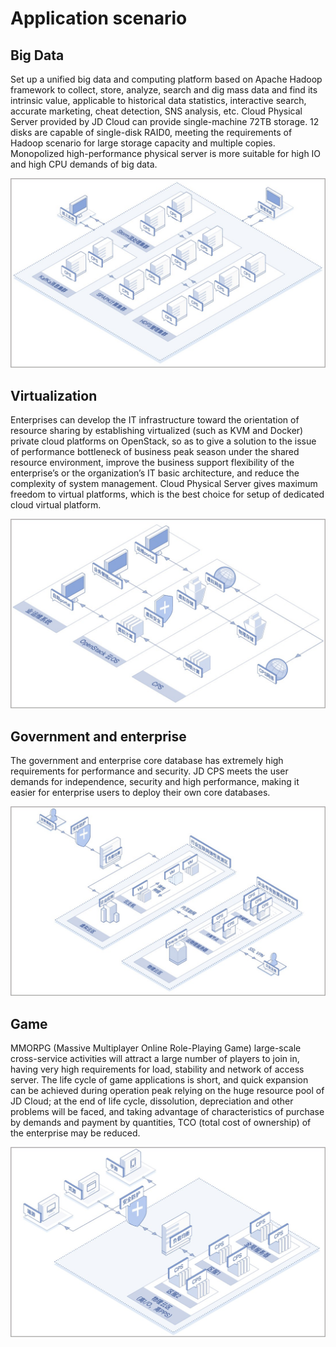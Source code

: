 # Application scenario
## Big Data
Set up a unified big data and computing platform based on Apache Hadoop framework to collect, store, analyze, search and dig mass data and find its intrinsic value, applicable to historical data statistics, interactive search, accurate marketing, cheat detection, SNS analysis, etc. Cloud Physical Server provided by JD Cloud can provide single-machine 72TB storage. 12 disks are capable of single-disk RAID0, meeting the requirements of Hadoop scenario for large storage capacity and multiple copies. Monopolized high-performance physical server is more suitable for high IO and high CPU demands of big data.

![Big Data Scenario](https://github.com/jdcloudcom/cn/blob/edit/image/Hyper-Converged-IDC/Cloud-Physical-Server/CPS001.png)

## Virtualization
Enterprises can develop the IT infrastructure toward the orientation of resource sharing by establishing virtualized (such as KVM and Docker) private cloud platforms on OpenStack, so as to give a solution to the issue of performance bottleneck of business peak season under the shared resource environment, improve the business support flexibility of the enterprise’s or the organization’s IT basic architecture, and reduce the complexity of system management. Cloud Physical Server gives maximum freedom to virtual platforms, which is the best choice for setup of dedicated cloud virtual platform.

![Virtualization Scenario](https://github.com/jdcloudcom/cn/blob/edit/image/Hyper-Converged-IDC/Cloud-Physical-Server/CPS002.png)

## Government and enterprise
The government and enterprise core database has extremely high requirements for performance and security. JD CPS meets the user demands for independence, security and high performance, making it easier for enterprise users to deploy their own core databases.

![Government and enterprise Scenario](https://github.com/jdcloudcom/cn/blob/edit/image/Hyper-Converged-IDC/Cloud-Physical-Server/CPS003.png)

## Game
MMORPG (Massive Multiplayer Online Role-Playing Game) large-scale cross-service activities will attract a large number of players to join in, having very high requirements for load, stability and network of access server. The life cycle of game applications is short, and quick expansion can be achieved during operation peak relying on the huge resource pool of JD Cloud; at the end of life cycle, dissolution, depreciation and other problems will be faced, and taking advantage of characteristics of purchase by demands and payment by quantities, TCO (total cost of ownership) of the enterprise may be reduced.

![Game Scenario](https://github.com/jdcloudcom/cn/blob/edit/image/Hyper-Converged-IDC/Cloud-Physical-Server/CPS004.png)
